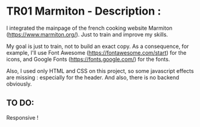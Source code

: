 # TR01 Marmiton - Description :
I integrated the mainpage of the french cooking website Marmiton (https://www.marmiton.org/). Just to train and improve my skills.

My goal is just to train, not to build an exact copy. As a consequence, for example, I'll use Font Awesome (https://fontawesome.com/start) for the icons, and Google Fonts (https://fonts.google.com/) for the fonts.

Also, I used only HTML and CSS on this project, so some javascript effects are missing : especially for the header.
And also, there is no backend obviously.

## TO DO:
Responsive !
